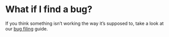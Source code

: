 # What if I find a bug?

If you think something isn’t working the way it’s supposed to, take a look at our [bug filing](../../troubleshooting-guide/bugs.html) guide.